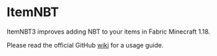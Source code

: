 
# ItemNBT

ItemNBT3 improves adding NBT to your items in Fabric Minecraft 1.18.

Please read the official GitHub [wiki](https://github.com/RedGrapefruit09/ItemNBT/wiki) for a usage guide.

